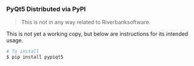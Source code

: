 ### PyQt5 Distributed via PyPI

> This is not in any way related to Riverbanksoftware.

This is not yet a working copy, but below are instructions for its intended usage.

```bash
# To install
$ pip install pypiqt5
```
